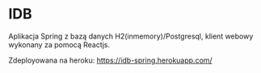 # IDB
Aplikacja Spring z bazą danych H2(inmemory)/Postgresql, klient webowy wykonany za pomocą Reactjs.

Zdeployowana na heroku: https://idb-spring.herokuapp.com/
